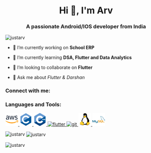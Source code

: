 <h1 align="center">Hi 👋, I'm Arv</h1>
<h3 align="center">A passionate Android/IOS developer from India</h3>

<p align="left"> <img src="https://komarev.com/ghpvc/?username=justarv&label=Profile%20views&color=0e75b6&style=flat" alt="justarv" /> </p>



- 🔭 I’m currently working on **School ERP**

- 🌱 I’m currently learning **DSA, Flutter and Data Analytics**

- 👯 I’m looking to collaborate on **Flutter**

- 💬 Ask me about *Flutter & Darshan*

<h3 align="left">Connect with me:</h3>
<p align="left">
</p>

<h3 align="left">Languages and Tools:</h3>
<p align="left"> <a href="https://aws.amazon.com" target="_blank" rel="noreferrer"> <img src="https://raw.githubusercontent.com/devicons/devicon/master/icons/amazonwebservices/amazonwebservices-original-wordmark.svg" alt="aws" width="40" height="40"/> </a> <a href="https://www.cprogramming.com/" target="_blank" rel="noreferrer"> <img src="https://raw.githubusercontent.com/devicons/devicon/master/icons/c/c-original.svg" alt="c" width="40" height="40"/> </a> <a href="https://www.w3schools.com/cpp/" target="_blank" rel="noreferrer"> <img src="https://raw.githubusercontent.com/devicons/devicon/master/icons/cplusplus/cplusplus-original.svg" alt="cplusplus" width="40" height="40"/> </a> <a href="https://flutter.dev" target="_blank" rel="noreferrer"> <img src="https://www.vectorlogo.zone/logos/flutterio/flutterio-icon.svg" alt="flutter" width="40" height="40"/> </a> <a href="https://git-scm.com/" target="_blank" rel="noreferrer"> <img src="https://www.vectorlogo.zone/logos/git-scm/git-scm-icon.svg" alt="git" width="40" height="40"/> </a> <a href="https://www.linux.org/" target="_blank" rel="noreferrer"> <img src="https://raw.githubusercontent.com/devicons/devicon/master/icons/linux/linux-original.svg" alt="linux" width="40" height="40"/> </a> <a href="https://www.mysql.com/" target="_blank" rel="noreferrer"> <img src="https://raw.githubusercontent.com/devicons/devicon/master/icons/mysql/mysql-original-wordmark.svg" alt="mysql" width="40" height="40"/> </a> </p>

<p><img align="left" src="https://github-readme-stats.vercel.app/api/top-langs?username=justarv&show_icons=true&locale=en&layout=compact" alt="justarv" /></p>

<p>&nbsp;<img align="center" src="https://github-readme-stats.vercel.app/api?username=justarv&show_icons=true&locale=en" alt="justarv" /></p>

<p><img align="center" src="https://github-readme-streak-stats.herokuapp.com/?user=justarv&" alt="justarv" /></p>
